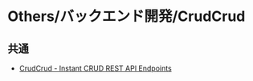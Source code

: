 # Others/バックエンド開発/CrudCrud

## 共通

- [CrudCrud - Instant CRUD REST API Endpoints](https://crudcrud.com/)
